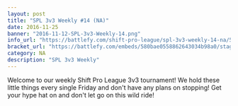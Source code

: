 ```yaml
---
layout: post
title: "SPL 3v3 Weekly #14 (NA)"
date: 2016-11-25
banner: "2016-11-12-SPL-3v3-Weekly-14.png"
info_url: "https://battlefy.com/shift-pro-league/spl-3v3-weekly-14-na/580bae0558862643034b98a0/info"
bracket_url: "https://battlefy.com/embeds/580bae0558862643034b98a0/stage/580bae0558862643034b98a1"
category: NA
description: "SPL 3v3 Weekly"
---
```


Welcome to our weekly Shift Pro League 3v3 tournament! We hold these little things every single Friday and don't have any plans on stopping! Get your hype hat on and don't let go on this wild ride!
